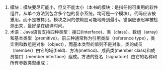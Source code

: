 1. 模块：模块要尽可能小，但又不能太小（本书的模块：是指任何可重用的软件组件，从单个方法到包含多个包的复杂系统，均可是一个模块）。代码应该被重用，而不是被拷贝。模块之间的依赖应可能地降到最小。错误应该迟早被检测出来，最好是在编译时间。
2. 术语：Java语言支持四种类型：接口(Interface)、类（class）、数组（array）和基本类型（premitive）。前三种通常称为引用类型（reference type），类实例和数组是对象（object），而基本类型的值则不是对象。类的成员（member）由它的域(field)、方法(method)、成员类(member class)和成员接口（member interface）组成。方法的签名（signature）由它的名称和所有参数类型组成；